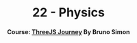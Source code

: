 <div align="center">

# 22 - Physics

#### Course: [ThreeJS Journey][course] By Bruno Simon

</div>

<!-----------------------------------{ Links }---------------------------------->

[course]: https://threejs-journey.com
